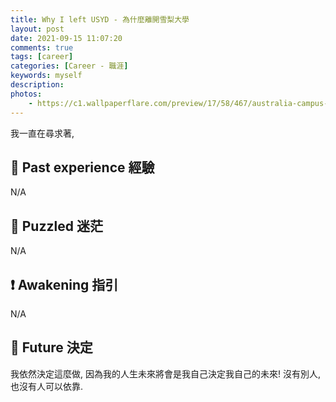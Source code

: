 ```yaml
---
title: Why I left USYD - 為什麼離開雪梨大學
layout: post
date: 2021-09-15 11:07:20
comments: true
tags: [career]
categories: [Career - 職涯]
keywords: myself
description: 
photos:
	- https://c1.wallpaperflare.com/preview/17/58/467/australia-campus-college-commons.jpg
---
```


我一直在尋求著,

## 💬 Past experience 經驗

N/A

## 💫 Puzzled 迷茫

N/A

## ❗ Awakening 指引

N/A

## 💬 Future 決定

我依然決定這麼做, 因為我的人生未來將會是我自己決定我自己的未來! 沒有別人, 也沒有人可以依靠.
